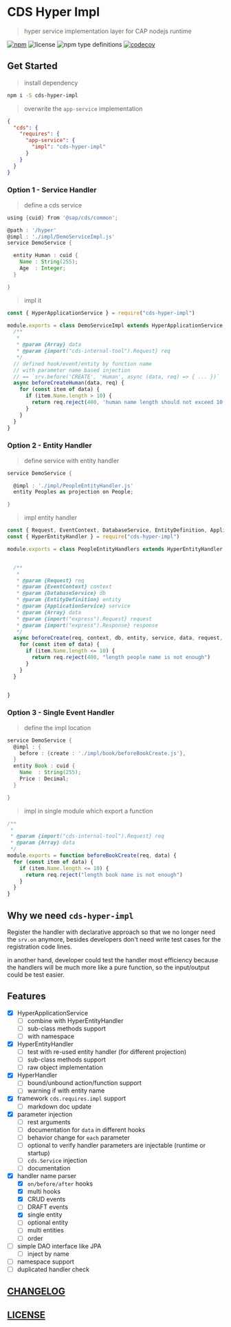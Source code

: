 # CDS Hyper Impl

> hyper service implementation layer for CAP nodejs runtime

[![npm](https://img.shields.io/npm/v/cds-hyper-impl)](https://www.npmjs.com/package/cds-hyper-impl)
![license](https://img.shields.io/npm/l/cds-hyper-impl)
![npm type definitions](https://img.shields.io/npm/types/cds-hyper-impl)
[![codecov](https://codecov.io/gh/Soontao/cds-hyper-impl/branch/main/graph/badge.svg?token=upomv9gmft)](https://codecov.io/gh/Soontao/cds-hyper-impl)

## Get Started

> install dependency

```bash
npm i -S cds-hyper-impl
```

> overwrite the `app-service` implementation

```json
{
  "cds": {
    "requires": {
      "app-service": {
        "impl": "cds-hyper-impl"
      }
    }
  }
}
```

### Option 1 - Service Handler

> define a cds service

```groovy
using {cuid} from '@sap/cds/common';

@path : '/hyper'
@impl : './impl/DemoServiceImpl.js'
service DemoService {

  entity Human : cuid {
    Name : String(255);
    Age  : Integer;
  }

}
```

> impl it

```js
const { HyperApplicationService } = require("cds-hyper-impl")

module.exports = class DemoServiceImpl extends HyperApplicationService {
  /**
   * 
   * @param {Array} data 
   * @param {import("cds-internal-tool").Request} req
   */
  // defined hook/event/entity by function name
  // with parameter name based injection
  // == `srv.before('CREATE', 'Human', async (data, req) => { ... })`
  async beforeCreateHuman(data, req) {
    for (const item of data) {
      if (item.Name.length > 10) {
        return req.reject(400, 'human name length should not exceed 10 chars')
      }
    }
  }
}
```

### Option 2 - Entity Handler


> define service with entity handler

```groovy
service DemoService {

  @impl : './impl/PeopleEntityHandler.js'
  entity Peoples as projection on People;

}

```

> impl entity handler

```js
const { Request, EventContext, DatabaseService, EntityDefinition, ApplicationService } = require("cds-internal-tool")
const { HyperEntityHandler } = require("cds-hyper-impl")

module.exports = class PeopleEntityHandlers extends HyperEntityHandler {


  /**
   * 
   * @param {Request} req 
   * @param {EventContext} context 
   * @param {DatabaseService} db 
   * @param {EntityDefinition} entity
   * @param {ApplicationService} service
   * @param {Array} data
   * @param {import("express").Request} request
   * @param {import("express").Response} response
   */
  async beforeCreate(req, context, db, entity, service, data, request, response) {
    for (const item of data) {
      if (item.Name.length <= 10) {
        return req.reject(400, "length people name is not enough")
      }
    }
  }


}

```

### Option 3 - Single Event Handler

> define the impl location

```groovy
service DemoService {
  @impl : {
    before : {create : './impl/book/beforeBookCreate.js'},
  }
  entity Book : cuid {
    Name  : String(255);
    Price : Decimal;
  }

}
```

> impl in single module which export a function

```js
/**
 * 
 * @param {import("cds-internal-tool").Request} req 
 * @param {Array} data
 */
module.exports = function beforeBookCreate(req, data) {
  for (const item of data) {
    if (item.Name.length <= 10) {
      return req.reject("length book name is not enough")
    }
  }
}
```

## Why we need `cds-hyper-impl`

Register the handler with declarative approach so that we no longer need the `srv.on` anymore, besides developers don't need write test cases for the registration code lines.

in another hand, developer could test the handler most efficiency because the handlers will be much more like a pure function, so the input/output could be test easier.

## Features

- [x] HyperApplicationService
  - [ ] combine with HyperEntityHandler
  - [ ] sub-class methods support
  - [ ] with namespace
- [x] HyperEntityHandler
  - [ ] test with re-used entity handler (for different projection)
  - [ ] sub-class methods support
  - [ ] raw object implementation
- [x] HyperHandler
  - [ ] bound/unbound action/function support
  - [ ] warning if with entity name
- [x] framework `cds.requires.impl` support
  - [ ] markdown doc update
- [x] parameter injection
  - [ ] rest arguments
  - [ ] documentation for `data` in different hooks
  - [ ] behavior change for `each` parameter
  - [ ] optional to verify handler parameters are injectable (runtime or startup)
  - [ ] `cds.Service` injection
  - [ ] documentation
- [x] handler name parser
  - [x] `on/before/after` hooks
  - [x] multi hooks
  - [x] CRUD events
  - [ ] DRAFT events
  - [x] single entity
  - [ ] optional entity
  - [ ] multi entities
  - [ ] order
- [ ] simple DAO interface like JPA
  - [ ] inject by name
- [ ] namespace support
- [ ] duplicated handler check

## [CHANGELOG](./CHANGELOG.md)

## [LICENSE](./LICENSE)

